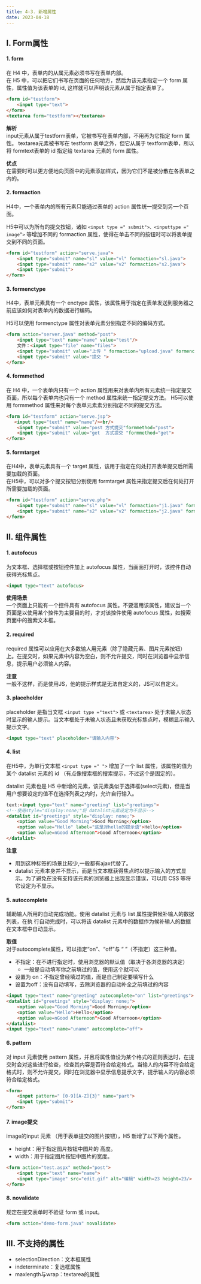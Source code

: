 ```yaml
---
title: 4-3. 新增属性
date: 2023-04-18
---
```

## Ⅰ. Form属性
#### 1. form
在 H4 中，表单内的从属元素必须书写在表单内部。  
在 H5 中，可以把它们书写在页面的任何地方，然后为该元素指定一个 form 属性，属性值为该表单的 id, 这样就可以声明该元素从属于指定表单了。

```html
<form id="testform">
    <input type="text">
</form>
<textarea form="testform"></textarea>
```
**解析**  
input元素从属于testform表单，它被书写在表单内部，不用再为它指定 form 属性。 textarea元素被书写在 testform 表单之外，但它从属于 textform表单，所以将 formtext表单的 id 指定给 textarea 元素的 form 属性。

**优点**  
在需要时可以更方便地向页面中的元素添加样式，因为它们不是被分散在各表单之内的。

#### 2. formaction
H4中，一个表单内的所有元素只能通过表单的 action 属性统一提交到另一个页面。  

H5中可以为所有的提交按钮，诸如 `<input type =" submit">、<inputtype =" image”>` 等增加不同的 formaction 属性，使得在单击不同的按钮时可以将表单提交到不同的页面。
```html
<form id="testform" action="serve.java">
    <input type="submit" name="sl" value="vl" formaction="sl.java">
    <input type="submit" name="s2" value="v2" formaction="s2.java"> 
    <input type="submit">
</form>
```


#### 3. formenctype
H4中，表单元素具有一个 enctype 属性，该属性用于指定在表单发送到服务器之前应该如何对表单内的数据进行编码。  

H5可以使用 formenctype 属性对表单元素分别指定不同的编码方式。
```html
<form action="server.java" method="post">
    <input type="text" name="name" value="test"/>
    文件：<input type="file" name="files">
    <input type="submit" value="上传 " formaction="upload.java" formenctype="multipart/form-data">
    <input type="submit" value="提交 ">
</form>
```

#### 4. formmethod
在 H4 中，一个表单内只有一个 action 属性用来对表单内所有元素统一指定提交页面，所以每个表单内也只有一个 method 属性来统一指定提交方法。
H5可以使用 formmethod 属性来对每个表单元素素分别指定不同的提交方法。
```html
<form id="testform" action="serve.jsp">
   <input type="text" name="name"/><br/>
    <input type="submit" value="post 方式提交"formmethod="post">
    <input type="submit" value="get  方式提交 "formmethod="get">
</form>
```

#### 5. formtarget
在H4中，表单元素具有一个 target 属性，该用于指定在何处打开表单提交后所需要加载的页面。  
在H5中，可以对多个提交按钮分别使用 formtarget 属性来指定提交后在何处打开所需要加载的页面。
```html
<form id="testform" action="serve.php">
    <input type="submit" name="sl" value="vl" formaction="j1.java" formtarget="_self"> 
    <input type="submit" name="s2" value="v2" formaction="j2.java" formtarget="_blank">
</form>
```

## Ⅱ. 组件属性
#### 1. autofocus
为文本框、选择框或按钮控件加上 autofocus 属性，当画面打开时，该控件自动获得光标焦点。
```html
<input type="text" autofocus>
```
**使用场景**  
—个页面上只能有一个控件具有 autofocus 属性。不要滥用该属性，建议当一个页面是以使用某个控件为主要目的时，才对该控件使用 autofocus 属性，如搜索页面中的搜索文本框。

#### 2. required
required 属性可以应用在大多数输人用元素（除了隐藏元素、图片元素按钮）上。在提交时，如果元素中内容为空白，则不允许提交，同时在浏览器中显示信息，提示用户必须输人内容。  


**注意**  
一般不这样，而是使用JS，他的提示样式是无法自定义的，JS可以自定义。

#### 3. placeholder
placeholder 是指当文框 `<input type ="text">` 或 `<textarea>` 处于未输人状态时显示的输人提示。当文本框处于未输人状态且未获取光标焦点时，模糊显示输入提示文字。
```html
<input type="text" placeholder="请输入内容">
```

#### 4. list
在H5中，为单行文本框 `<input type =" ">` 增加了一个 list 属性，该属性的值为某个 datalist 元素的 id （有点像搜索框的搜索提示，不过这个是固定的）。  

datalist 元素也是 H5 中新增的元素，该元素类似于选择框(select元素)，但是当用户想要设定的值不在选择列表之内时，允许自行输入。  
```html
text:<input type="text" name="greeting" list="greetings">
<!--使用style="display:none;"将 datalist元素设定为不显示-->
<datalist id="greetings" style="display: none;">
    <option value="Good Morning">Good Morning</option>
    <option value="Hello" label="这是对hello的提示语">Hello</option>
    <option value=nGood Afternoon">Good Afternoon</option>
</datalist>
```

**注意**  
- 用到这种标签的场景比较少,一般都有ajax代替了。
- datalist 元素本身并不显示，而是当文本框获得焦点时以提示输入的方式显示。为了避免在没有支持该元素的浏览器上出现显示错误，可以用 CSS 等将它设定为不显示。

#### 5. autocomplete
辅助输人所用的自动完成功能。使用 datalist 元素与 list 属性提供候补输人的数据列表，在执
行自动完成时，可以将该 datalist 元素中的数据作为候补输人的数据在文本框中自动显示。

**取值**  
对于autocomplete属性，可以指定“on”、“off”与 “ ”（不指定）这三种值。
- 不指定：在不进行指定时，使用浏览器的默认值（取决于各浏览器的决定）
    - 一般是自动填写你之前填过的值，使用这个就可以
- 设置为 on：不指定曾经填过的值，而是自己制定要填写什么
- 设置为off：没有自动填写，去除浏览器的自动补全之前填过的内容

```html
<input type="text" name="greeting" autocomplete="on" list="greetings">
<datalist id="greetings" style="display: none;">
    <option value="Good Morning">Good Morning</option>
    <option value="Hello">Hello</option>
    <option value=nGood Afternoon">Good Afternoon</option>
</datalist>
<input type="text" name="uname" autocomplete="off">
```

#### 6. pattern
对 input 元素使用 pattern 属性，并且将属性值设为某个格式的正则表达时，在提交时会对这些进行检查，检查其内容是否符合给定格式。当输人的内容不符合给定格式时，则不允许提交，同时在浏览器中显示信息提示文字，提示输人的内容必须符合给定格式。
```html
<form>
    <input pattern=" [0-9][A-Z]{3}" name="part">
    <input type="submit">
</form>
```

#### 7. image提交
image的input 元素 （用于表单提交的图片按钮），H5 新增了以下两个属性。
- height：用于指定图片按钮中图片的 高度。
- width：用于指定图片按钮中图片的宽度。
```html
<form action="test.aspx" method="post">
    <input type="text" name="name">
    <input type="image" src="edit.gif" alt="编辑" width=23 height=23/>
</form>
```

#### 8. novalidate
规定在提交表单时不验证 form 或 input。
```html
<form action="demo-form.java" novalidate>
```


## Ⅲ. 不支持的属性
- selectionDirection：文本框属性
- indeterminate：复选框属性
- maxlength与wrap：textarea的属性